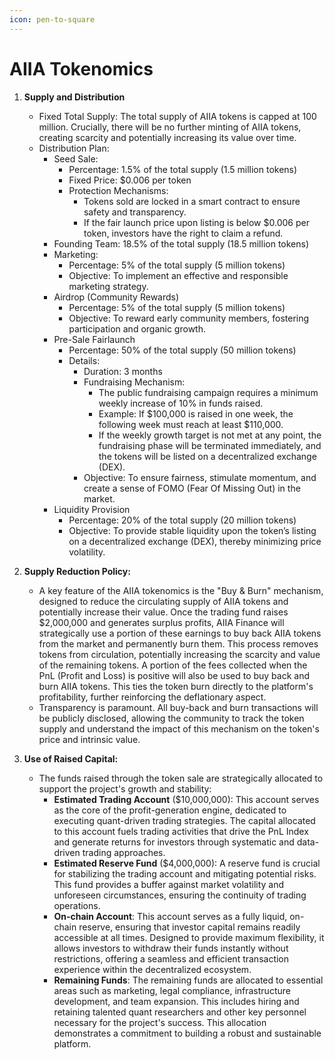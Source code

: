 ```yaml
---
icon: pen-to-square
---
```


# AIIA Tokenomics

1.  **Supply and Distribution**

    * Fixed Total Supply: The total supply of AIIA tokens is capped at 100 million. Crucially, there will be no further minting of AIIA tokens, creating scarcity and potentially increasing its value over time.
    * Distribution Plan:
      * Seed Sale:
        * Percentage: 1.5% of the total supply (1.5 million tokens)
        * Fixed Price: $0.006 per token
        * Protection Mechanisms:
          * Tokens sold are locked in a smart contract to ensure safety and transparency.
          * If the fair launch price upon listing is below $0.006 per token, investors have the right to claim a refund.
      * Founding Team: 18.5% of the total supply (18.5 million tokens)
      * Marketing:
        * Percentage: 5% of the total supply (5 million tokens)
        * Objective: To implement an effective and responsible marketing strategy.
      * Airdrop (Community Rewards)
        * Percentage: 5% of the total supply (5 million tokens)
        * Objective: To reward early community members, fostering participation and organic growth.
      * Pre-Sale Fairlaunch
        * Percentage: 50% of the total supply (50 million tokens)
        * Details:
          * Duration: 3 months
          * Fundraising Mechanism:
            * The public fundraising campaign requires a minimum weekly increase of 10% in funds raised.
            * Example: If $100,000 is raised in one week, the following week must reach at least $110,000.
            * If the weekly growth target is not met at any point, the fundraising phase will be terminated immediately, and the tokens will be listed on a decentralized exchange (DEX).
          * Objective: To ensure fairness, stimulate momentum, and create a sense of FOMO (Fear Of Missing Out) in the market.
      * Liquidity Provision
        * Percentage: 20% of the total supply (20 million tokens)
        * Objective: To provide stable liquidity upon the token’s listing on a decentralized exchange (DEX), thereby minimizing price volatility.


2.  **Supply Reduction Policy:**&#x20;

    * A key feature of the AIIA tokenomics is the "Buy & Burn" mechanism, designed to reduce the circulating supply of AIIA tokens and potentially increase their value. Once the trading fund raises $2,000,000 and generates surplus profits, AIIA Finance will strategically use a portion of these earnings to buy back AIIA tokens from the market and permanently burn them. This process removes tokens from circulation, potentially increasing the scarcity and value of the remaining tokens. A portion of the fees collected when the PnL (Profit and Loss) is positive will also be used to buy back and burn AIIA tokens. This ties the token burn directly to the platform's profitability, further reinforcing the deflationary aspect.
    * Transparency is paramount. All buy-back and burn transactions will be publicly disclosed, allowing the community to track the token supply and understand the impact of this mechanism on the token's price and intrinsic value.


3. **Use of Raised Capital:**
   * The funds raised through the token sale are strategically allocated to support the project's growth and stability:
     * **Estimated Trading Account** ($10,000,000): This account serves as the core of the profit-generation engine, dedicated to executing quant-driven trading strategies. The capital allocated to this account fuels trading activities that drive the PnL Index and generate returns for investors through systematic and data-driven trading approaches.
     * **Estimated Reserve Fund** ($4,000,000): A reserve fund is crucial for stabilizing the trading account and mitigating potential risks. This fund provides a buffer against market volatility and unforeseen circumstances, ensuring the continuity of trading operations.
     * **On-chain Account**: This account serves as a fully liquid, on-chain reserve, ensuring that investor capital remains readily accessible at all times. Designed to provide maximum flexibility, it allows investors to withdraw their funds instantly without restrictions, offering a seamless and efficient transaction experience within the decentralized ecosystem.
     * **Remaining Funds**: The remaining funds are allocated to essential areas such as marketing, legal compliance, infrastructure development, and team expansion. This includes hiring and retaining talented quant researchers and other key personnel necessary for the project's success. This allocation demonstrates a commitment to building a robust and sustainable platform.
